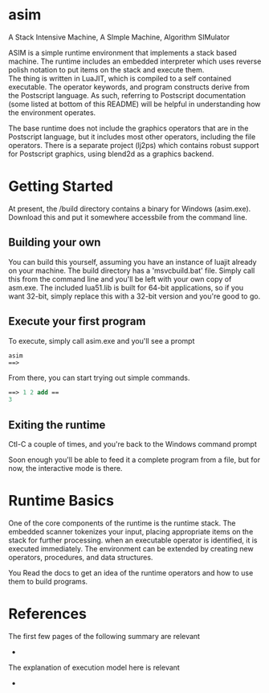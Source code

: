 # asim
A Stack Intensive Machine, A SImple Machine, Algorithm SIMulator

ASIM is a simple runtime environment that implements a stack based machine.  The runtime includes an embedded interpreter which uses reverse polish notation to put items on the stack and execute them.  
The thing is written in LuaJIT, which is compiled to a self contained executable.  The operator keywords, and program constructs derive from the Postscript language.  As such, referring to Postscript documentation (some listed at bottom of this README) will be helpful in understanding how the environment operates.

The base runtime does not include the graphics operators that are in the Postscript language, but
it includes most other operators, including the file operators.  There is a separate project (lj2ps)
which contains robust support for Postscript graphics, using blend2d as a graphics backend.

Getting Started
===============
At present, the /build directory contains a binary for Windows (asim.exe).  Download this
and put it somewhere accessbile from the command line.  

Building your own
-----------------
You can build this yourself, assuming you 
have an instance of luajit already on your machine.  The build directory has a 'msvcbuild.bat' file.
Simply call this from the command line and you'll be left with your own copy of asm.exe.  The included lua51.lib is built for 64-bit applications, so if you want 32-bit, simply replace this with
a 32-bit version and you're good to go.

Execute your first program
--------------------------
To execute, simply call asim.exe and you'll see a prompt

```
asim
==>
```

From there, you can start trying out simple commands.


```Postscript
==> 1 2 add ==
3
```

Exiting the runtime
-------------------
Ctl-C a couple of times, and you're back to the Windows command prompt

Soon enough you'll be able to feed it a complete program from a file, but
for now, the interactive mode is there.



Runtime Basics
==============
One of the core components of the runtime is the runtime stack.  The embedded scanner tokenizes your input, placing appropriate items on the stack for further processing.  when an executable operator is identified, it is executed immediately. The environment can be extended by creating new operators, procedures, and data structures.

You Read the docs to get an idea of the runtime operators and how to use them to build
programs.







References
==========
The first few pages of the following summary are relevant
* [Mathematical Illustrations - Appendix A]: http://www.math.ubc.ca/~cass/graphics/manual/pdf/a1.pdf

The explanation of execution model here is relevant
* [A First Guide to Postscript]: http://www.tailrecursive.org/postscript/postscript.html

